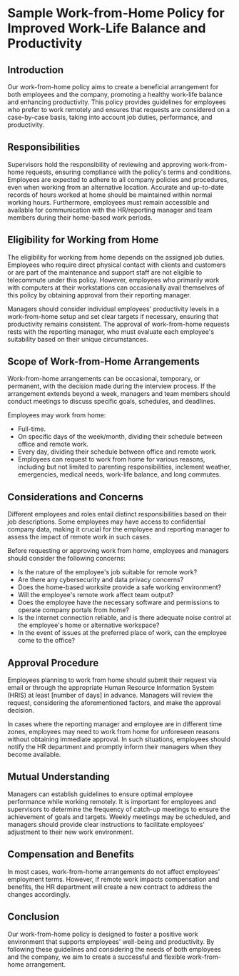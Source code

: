 # Sample Work-from-Home Policy for Improved Work-Life Balance and Productivity

## Introduction

Our work-from-home policy aims to create a beneficial arrangement for both employees and the company, promoting a healthy work-life balance and enhancing productivity. This policy provides guidelines for employees who prefer to work remotely and ensures that requests are considered on a case-by-case basis, taking into account job duties, performance, and productivity.

## Responsibilities

Supervisors hold the responsibility of reviewing and approving work-from-home requests, ensuring compliance with the policy's terms and conditions. Employees are expected to adhere to all company policies and procedures, even when working from an alternative location. Accurate and up-to-date records of hours worked at home should be maintained within normal working hours. Furthermore, employees must remain accessible and available for communication with the HR/reporting manager and team members during their home-based work periods.

## Eligibility for Working from Home

The eligibility for working from home depends on the assigned job duties. Employees who require direct physical contact with clients and customers or are part of the maintenance and support staff are not eligible to telecommute under this policy. However, employees who primarily work with computers at their workstations can occasionally avail themselves of this policy by obtaining approval from their reporting manager.

Managers should consider individual employees' productivity levels in a work-from-home setup and set clear targets if necessary, ensuring that productivity remains consistent. The approval of work-from-home requests rests with the reporting manager, who must evaluate each employee's suitability based on their unique circumstances.

## Scope of Work-from-Home Arrangements

Work-from-home arrangements can be occasional, temporary, or permanent, with the decision made during the interview process. If the arrangement extends beyond a week, managers and team members should conduct meetings to discuss specific goals, schedules, and deadlines.

Employees may work from home:

- Full-time.
- On specific days of the week/month, dividing their schedule between office and remote work.
- Every day, dividing their schedule between office and remote work.
- Employees can request to work from home for various reasons, including but not limited to parenting responsibilities, inclement weather, emergencies, medical needs, work-life balance, and long commutes.

## Considerations and Concerns

Different employees and roles entail distinct responsibilities based on their job descriptions. Some employees may have access to confidential company data, making it crucial for the employee and reporting manager to assess the impact of remote work in such cases.

Before requesting or approving work from home, employees and managers should consider the following concerns:

- Is the nature of the employee's job suitable for remote work?
- Are there any cybersecurity and data privacy concerns?
- Does the home-based worksite provide a safe working environment?
- Will the employee's remote work affect team output?
- Does the employee have the necessary software and permissions to operate company portals from home?
- Is the internet connection reliable, and is there adequate noise control at the employee's home or alternative workspace?
- In the event of issues at the preferred place of work, can the employee come to the office?

## Approval Procedure

Employees planning to work from home should submit their request via email or through the appropriate Human Resource Information System (HRIS) at least [number of days] in advance. Managers will review the request, considering the aforementioned factors, and make the approval decision.

In cases where the reporting manager and employee are in different time zones, employees may need to work from home for unforeseen reasons without obtaining immediate approval. In such situations, employees should notify the HR department and promptly inform their managers when they become available.

## Mutual Understanding

Managers can establish guidelines to ensure optimal employee performance while working remotely. It is important for employees and supervisors to determine the frequency of catch-up meetings to ensure the achievement of goals and targets. Weekly meetings may be scheduled, and managers should provide clear instructions to facilitate employees' adjustment to their new work environment.

## Compensation and Benefits

In most cases, work-from-home arrangements do not affect employees' employment terms. However, if remote work impacts compensation and benefits, the HR department will create a new contract to address the changes accordingly.

## Conclusion

Our work-from-home policy is designed to foster a positive work environment that supports employees' well-being and productivity. By following these guidelines and considering the needs of both employees and the company, we aim to create a successful and flexible work-from-home arrangement.